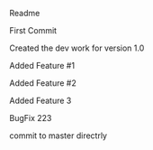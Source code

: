 Readme

First Commit

Created the dev work for version 1.0

Added Feature #1

Added Feature #2

Added Feature 3

BugFix 223

commit to master directrly
